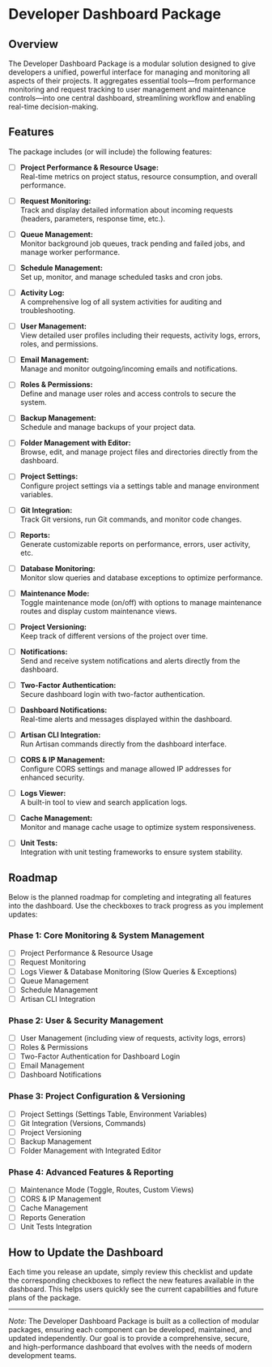 # Developer Dashboard Package

## Overview
The Developer Dashboard Package is a modular solution designed to give developers a unified, powerful interface for managing and monitoring all aspects of their projects. It aggregates essential tools—from performance monitoring and request tracking to user management and maintenance controls—into one central dashboard, streamlining workflow and enabling real-time decision-making.

## Features
The package includes (or will include) the following features:

- [ ] **Project Performance & Resource Usage:**  
  Real-time metrics on project status, resource consumption, and overall performance.

- [ ] **Request Monitoring:**  
  Track and display detailed information about incoming requests (headers, parameters, response time, etc.).

- [ ] **Queue Management:**  
  Monitor background job queues, track pending and failed jobs, and manage worker performance.

- [ ] **Schedule Management:**  
  Set up, monitor, and manage scheduled tasks and cron jobs.

- [ ] **Activity Log:**  
  A comprehensive log of all system activities for auditing and troubleshooting.

- [ ] **User Management:**  
  View detailed user profiles including their requests, activity logs, errors, roles, and permissions.

- [ ] **Email Management:**  
  Manage and monitor outgoing/incoming emails and notifications.

- [ ] **Roles & Permissions:**  
  Define and manage user roles and access controls to secure the system.

- [ ] **Backup Management:**  
  Schedule and manage backups of your project data.

- [ ] **Folder Management with Editor:**  
  Browse, edit, and manage project files and directories directly from the dashboard.

- [ ] **Project Settings:**  
  Configure project settings via a settings table and manage environment variables.

- [ ] **Git Integration:**  
  Track Git versions, run Git commands, and monitor code changes.

- [ ] **Reports:**  
  Generate customizable reports on performance, errors, user activity, etc.

- [ ] **Database Monitoring:**  
  Monitor slow queries and database exceptions to optimize performance.

- [ ] **Maintenance Mode:**  
  Toggle maintenance mode (on/off) with options to manage maintenance routes and display custom maintenance views.

- [ ] **Project Versioning:**  
  Keep track of different versions of the project over time.

- [ ] **Notifications:**  
  Send and receive system notifications and alerts directly from the dashboard.

- [ ] **Two-Factor Authentication:**  
  Secure dashboard login with two-factor authentication.

- [ ] **Dashboard Notifications:**  
  Real-time alerts and messages displayed within the dashboard.

- [ ] **Artisan CLI Integration:**  
  Run Artisan commands directly from the dashboard interface.

- [ ] **CORS & IP Management:**  
  Configure CORS settings and manage allowed IP addresses for enhanced security.

- [ ] **Logs Viewer:**  
  A built-in tool to view and search application logs.

- [ ] **Cache Management:**  
  Monitor and manage cache usage to optimize system responsiveness.

- [ ] **Unit Tests:**  
  Integration with unit testing frameworks to ensure system stability.

## Roadmap
Below is the planned roadmap for completing and integrating all features into the dashboard. Use the checkboxes to track progress as you implement updates:

### Phase 1: Core Monitoring & System Management
- [ ] Project Performance & Resource Usage
- [ ] Request Monitoring
- [ ] Logs Viewer & Database Monitoring (Slow Queries & Exceptions)
- [ ] Queue Management
- [ ] Schedule Management
- [ ] Artisan CLI Integration

### Phase 2: User & Security Management
- [ ] User Management (including view of requests, activity logs, errors)
- [ ] Roles & Permissions
- [ ] Two-Factor Authentication for Dashboard Login
- [ ] Email Management
- [ ] Dashboard Notifications

### Phase 3: Project Configuration & Versioning
- [ ] Project Settings (Settings Table, Environment Variables)
- [ ] Git Integration (Versions, Commands)
- [ ] Project Versioning
- [ ] Backup Management
- [ ] Folder Management with Integrated Editor

### Phase 4: Advanced Features & Reporting
- [ ] Maintenance Mode (Toggle, Routes, Custom Views)
- [ ] CORS & IP Management
- [ ] Cache Management
- [ ] Reports Generation
- [ ] Unit Tests Integration

## How to Update the Dashboard
Each time you release an update, simply review this checklist and update the corresponding checkboxes to reflect the new features available in the dashboard. This helps users quickly see the current capabilities and future plans of the package.

---

*Note:* The Developer Dashboard Package is built as a collection of modular packages, ensuring each component can be developed, maintained, and updated independently. Our goal is to provide a comprehensive, secure, and high-performance dashboard that evolves with the needs of modern development teams.

